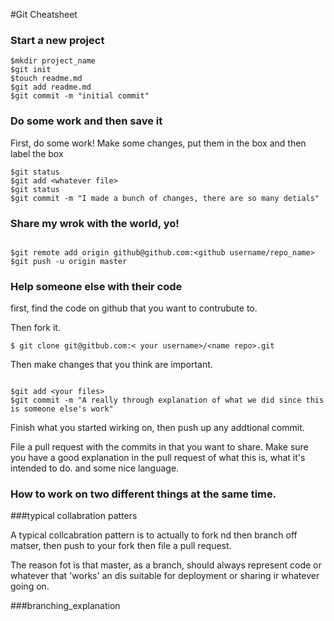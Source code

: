 #Git Cheatsheet

### Start a new project

```shell
$mkdir project_name
$git init
$touch readme.md
$git add readme.md
$git commit -m "initial commit"
```


### Do some work and then save it

First, do some work!
Make some changes, put them in the box and then label the box

```shell 
$git status
$git add <whatever file>
$git status
$git commit -m "I made a bunch of changes, there are so many detials"
```

### Share my wrok with the world, yo!

```shell

$git remote add origin github@github.com:<github username/repo_name>
$git push -u origin master
```


### Help  someone else with their code 

first, find the code on github that you want to contrubute to.

Then fork it.



```shell
$ git clone git@gitbub.com:< your username>/<name repo>.git
```

Then make changes that you think are important. 


```shell

$git add <your files>
$git commit -m "A really through explanation of what we did since this is someone else's work"
```

Finish what you started wirking on, then push up any addtional commit.

File a pull request with the commits in that you want to share. Make sure you have a good explanation in the pull request of what this is, what it's intended to do.  and some nice language.


### How to work on two different things at the same time.


###typical collabration patters

A typical collcabration pattern is to actually to fork nd then branch off matser,  then push to your fork then file a pull request. 

The reason fot is  that master, as a branch, should always represent code or whatever that 'works'
 an dis suitable for deployment or sharing ir whatever going on.

###branching_explanation
